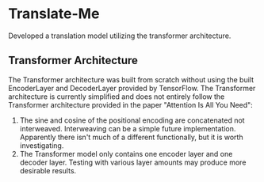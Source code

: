 # Translate-Me
Developed a translation model utilizing the transformer architecture.

## Transformer Architecture
The Transformer architecture was built from scratch without using the built EncoderLayer and DecoderLayer provided by TensorFlow.
The Transformer architecture is currently simplified and does not entirely follow the Transformer architecture provided in the paper "Attention Is All You Need":
1. The sine and cosine of the positional encoding are concatenated not interweaved. Interweaving can be a simple future implementation. Apparently there isn't much of a different functionally, but it is worth investigating.
2. The Transformer model only contains one encoder layer and one decoder layer. Testing with various layer amounts may produce more desirable results.
